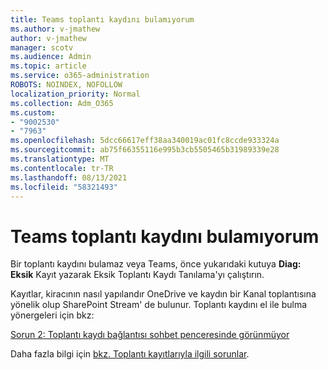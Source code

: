 ```yaml
---
title: Teams toplantı kaydını bulamıyorum
ms.author: v-jmathew
author: v-jmathew
manager: scotv
ms.audience: Admin
ms.topic: article
ms.service: o365-administration
ROBOTS: NOINDEX, NOFOLLOW
localization_priority: Normal
ms.collection: Adm_O365
ms.custom:
- "9002530"
- "7963"
ms.openlocfilehash: 5dcc66617eff38aa340019ac01fc8ccde933324a
ms.sourcegitcommit: ab75f66355116e995b3cb5505465b31989339e28
ms.translationtype: MT
ms.contentlocale: tr-TR
ms.lasthandoff: 08/13/2021
ms.locfileid: "58321493"
---
```

# <a name="cant-find-the-teams-meeting-recording"></a>Teams toplantı kaydını bulamıyorum

Bir toplantı kaydını bulamaz veya Teams, önce yukarıdaki kutuya **Diag: Eksik** Kayıt yazarak Eksik Toplantı Kaydı Tanılama'yı çalıştırın. 

Kayıtlar, kiracının nasıl yapılandır OneDrive ve kaydın bir Kanal toplantısına yönelik olup SharePoint Stream' de bulunur. Toplantı kaydını el ile bulma yönergeleri için bkz: 

[Sorun 2: Toplantı kaydı bağlantısı sohbet penceresinde görünmüyor](https://docs.microsoft.com/microsoftteams/troubleshoot/meetings/troubleshoot-meeting-recording-issues#issue-2-the-meeting-recording-link-isnt-visible-in-a-chat-window)

Daha fazla bilgi için [bkz. Toplantı kayıtlarıyla ilgili sorunlar](https://docs.microsoft.com/microsoftteams/troubleshoot/meetings/troubleshoot-meeting-recording-issues).
